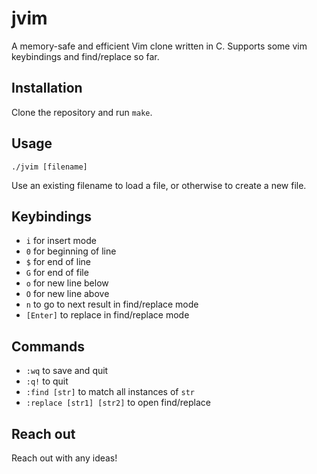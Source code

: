 # jvim

A memory-safe and efficient Vim clone written in C. Supports some vim keybindings and find/replace so far.

## Installation

Clone the repository and run `make`.

## Usage

`./jvim [filename]`

Use an existing filename to load a file, or otherwise to create a new file.

## Keybindings

- `i` for insert mode
- `0` for beginning of line
- `$` for end of line
- `G` for end of file
- `o` for new line below
- `O` for new line above
- `n` to go to next result in find/replace mode
- `[Enter]` to replace in find/replace mode

## Commands

- `:wq` to save and quit
- `:q!` to quit
- `:find [str]` to match all instances of `str`
- `:replace [str1] [str2]` to open find/replace

## Reach out

Reach out with any ideas!